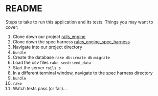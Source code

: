 # README
Steps to take to run this application and its tests.
Things you may want to cover:
1. Clone down our project [rails_engine](https://github.com/samlandfried/rails_engine.git)
1. Clone down the spec harness [rales_engine_spec_harness](https://github.com/turingschool/rales_engine_spec_harness)
1. Navigate into our project directory
1. `bundle`
1. Create the database `rake db:create db:migrate`
1. Load the csv files `rake seed:seed_data`
1. Start the server `rails s`
1. In a different terminal window, navigate to the spec harness directory
1. `bundle`
1. `rake`
1. Watch tests pass (or fail)...